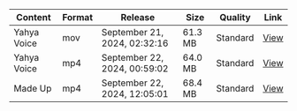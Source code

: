 | Content | Format | Release | Size | Quality |  Link |
|----------|--------|---------------------------|------|---------|------------|
| Yahya Voice | mov | September 21, 2024, 02:32:16 | 61.3 MB | Standard | [View](https://d112cead1p2h4q.cloudfront.net/yahpdf.mov) |
| Yahya Voice | mp4 | September 22, 2024, 00:59:02 | 64.0 MB | Standard | [View](https://d112cead1p2h4q.cloudfront.net/yahpdf.mp4) |
|  Made Up | mp4 | September 22, 2024, 12:05:01 | 68.4 MB | Standard | [View](https://d112cead1p2h4q.cloudfront.net/yahpdf.1.1.0.mp4) |
